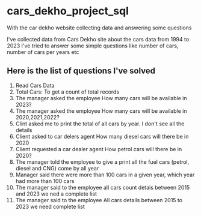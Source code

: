 # cars_dekho_project_sql
With the car dekho website collecting data and answering some questions

I've collected data from Cars Dekho site about the cars data from 1994 to 2023
I've tried to answer some simple questions like number of cars, number of cars per years etc

## Here is the list of questions I've solved
1. Read Cars Data
2. Total Cars: To get a count of total records
3. The manager asked the employee How many cars will be available in 2023?
4. The manager asked the employee How many cars will be available in 2020,2021,2022?
5. Clint asked me to print the total of all cars by year. I don't see all the details
6. Client asked to car delers agent How many diesel cars will there be in 2020
7. Client requested a car dealer agent How petrol cars will there be in 2020?
8. The manager told the employee to give a print all the fuel cars (petrol, diesel and CNG) come by all year
9. Manager said there were more than 100 cars in a given year, which year had more than 100 cars
10. The manager said to the employee all cars count detais between 2015 and 2023 we ned a complete list
11. The manager said to the employee All cars details between 2015 to 2023 we need complete list
